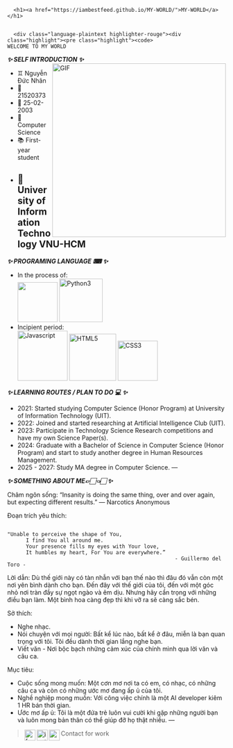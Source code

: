 <html lang="en-US">
  <head>
    <meta charset="UTF-8">
    <meta http-equiv="X-UA-Compatible" content="IE=edge">
    <meta name="viewport" content="width=device-width, initial-scale=1">
<title>MY-WORLD</title>
<meta name="generator" content="Jekyll v3.9.0" />
<meta property="og:title" content="MY-WORLD" />
<meta property="og:locale" content="vi" />
<link rel="canonical" href="https://iambestfeed.github.io/MY-WORLD/" />
<meta property="og:url" content="https://iambestfeed.github.io/MY-WORLD/" />
<meta property="og:site_name" content="MY-WORLD" />
<meta name="twitter:card" content="summary" />
<meta property="twitter:title" content="MY-WORLD" />
<script type="application/ld+json">
{"url":"https://iambestfeed.github.io/MY-WORLD/","@type":"WebSite","headline":"MY-WORLD","name":"MY-WORLD","@context":"https://schema.org"}</script>

  </head>
  <body>
    <div class="container-lg px-3 my-5 markdown-body">
      
      <h1><a href="https://iambestfeed.github.io/MY-WORLD/">MY-WORLD</a></h1>
      

      <div class="language-plaintext highlighter-rouge"><div class="highlight"><pre class="highlight"><code>                                                      WELCOME TO MY WORLD 
</code></pre></div></div>

<p><strong><em>✨ SELF INTRODUCTION ✨</em></strong>
  <img align="right" width="400px" hight="600px" alt="GIF" src="https://i.pinimg.com/originals/45/84/a1/4584a1e592966241fa9849fdd194f5bd.gif" /></p>
<ul>
  <li>♊ Nguyễn Đức Nhân</li>
  <li>🎰 21520373</li>
  <li>📅 25-02-2003</li>
  <li>📖 Computer Science</li>
  <li>📚 First-year student</li>
  <li>
    <h2 id="-university-of-information-technology-vnu-hcm">🏫 University of Information Technology VNU-HCM</h2>
  </li>
</ul>

<p><strong><em>✨ PROGRAMING LANGUAGE ⌨ ✨</em></strong></p>
<ul>
  <li>In the process of: <br />
<img width="92px" src="https://i.ibb.co/cD7rgYW/readme-logo-C.png" border="0" />
<img width="100px" src="https://i.ibb.co/MDHTKhG/Python3.png" alt="Python3" border="0" /></li>
  <li>Incipient period: <br />
<img width="115px" src="https://i.ibb.co/LCd3gKM/Javascript.png" alt="Javascript" border="0" />
<img width="108px" src="https://i.ibb.co/Gs13k6v/HTML5.png" alt="HTML5" border="0" />
<img width="92px" src="https://i.ibb.co/WWjW9Xm/CSS3.png" alt="CSS3" border="0" />
</li>
</ul>

<p><strong><em>✨ LEARNING ROUTES / PLAN TO DO 💻 ✨</em></strong>
<ul>
  <li>2021: Started studying Computer Science (Honor Program) at University of Information Technology (UIT).</li>
  <li>2022: Joined and started researching at Artificial Intelligence Club (UIT).</li>
  <li>2023: Participate in Technology Science Research competitions and have my own Science Paper(s).</li>
  <li>2024: Graduate with a Bachelor of Science in Computer Science (Honor Program) and start to study another degree in Human Resources Management.</li>
  <li>2025 - 2027: Study MA degree in Computer Science.
 —</li>
</ul>

<p><strong><em>✨ SOMETHING ABOUT ME👉🏻👈🏻 ✨</em></strong></p>

<p>Châm ngôn sống: “Insanity is doing the same thing, over and over again, but expecting different results.” — Narcotics Anonymous</p>

<p>Đoạn trích yêu thích:</p>
<div class="language-bash highlighter-rouge"><div class="highlight"><pre class="highlight"><code>      
<span class="s2">"Unable to perceive the shape of You, 
      I find You all around me.  
      Your presence fills my eyes with Your love,  
      It humbles my heart, For You are everywhere.” 
                                                      - Guillermo del Toro -
</span></code></pre></div></div>

<p>Lời dẫn: Dù thế giới này có tàn nhẫn với bạn thế nào thì đâu đó vẫn còn một nơi yên bình dành cho bạn. Đến đây với thế giới của tôi, đến với một góc nhỏ nơi tràn đầy sự ngọt ngào và êm dịu. Nhưng hãy cẩn trọng với những điều bạn làm. Một bình hoa càng đẹp thì khi vỡ ra sẽ càng sắc bén.</p>

<p>Sở thích:</p>
<ul>
  <li>Nghe nhạc.</li>
  <li>Nói chuyện với mọi người: Bất kể lúc nào, bất kể ở đâu, miễn là bạn quan trọng với tôi. Tôi đều dành thời gian lắng nghe bạn.</li>
  <li>Viết văn - Nơi bộc bạch những cảm xúc của chính mình qua lời văn và câu ca.</li>
</ul>

<p>Mục tiêu:</p>
<ul>
  <li>Cuộc sống mong muốn: Một cơn mơ nơi ta có em, có nhạc, có những câu ca và còn có những ước mơ đang ấp ủ của tôi.</li>
  <li>Nghề nghiệp mong muốn: Với công việc chính là một AI developer kiêm 1 HR bán thời gian.</li>
  <li>Ước mơ ấp ủ: Tôi là một đứa trẻ luôn vui cười khi gặp những người bạn và luôn mong bản thân có thể giúp đỡ họ thật nhiều.
 —</li>
</ul>

<blockquote>
  <p>Contact for work
<a href="https://www.facebook.com/Amonnnnnn1/">
  <img align="left" alt="facebook" width="25px" src="https://img.icons8.com/fluency/240/000000/facebook-new.png" />
</a>
<a href="https://www.instagram.com/rua_2502/">
  <img align="left" alt="instagram" width="25px" src="https://img.icons8.com/fluency/240/000000/instagram-new.png" />
</a>
<a href="21520373@gm.uit.edu.vn">
  <img align="left" alt="gmail" width="25px" src="https://img.icons8.com/color/240/000000/gmail-new.png" />
</a></p>
</blockquote>


      
    
